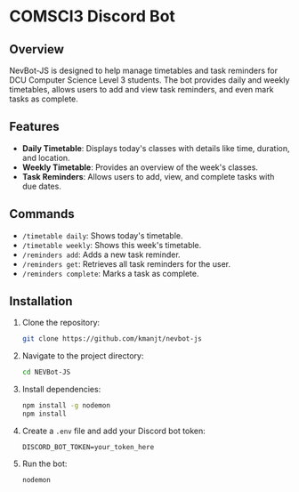 # COMSCI3 Discord Bot

## Overview

NevBot-JS is designed to help manage timetables and task reminders for DCU Computer Science Level 3 students. The bot provides daily and weekly timetables, allows users to add and view task reminders, and even mark tasks as complete.

## Features

- **Daily Timetable**: Displays today's classes with details like time, duration, and location.
- **Weekly Timetable**: Provides an overview of the week's classes.
- **Task Reminders**: Allows users to add, view, and complete tasks with due dates.

## Commands

- `/timetable daily`: Shows today's timetable.
- `/timetable weekly`: Shows this week's timetable.
- `/reminders add`: Adds a new task reminder.
- `/reminders get`: Retrieves all task reminders for the user.
- `/reminders complete`: Marks a task as complete.

## Installation

1. Clone the repository:

   ```bash
   git clone https://github.com/kmanjt/nevbot-js
   ```

2. Navigate to the project directory:

   ```bash
   cd NEVBot-JS
   ```

3. Install dependencies:

   ```bash
   npm install -g nodemon
   npm install
   ```

4. Create a `.env` file and add your Discord bot token:

   ```env
   DISCORD_BOT_TOKEN=your_token_here
   ```

5. Run the bot:

   ```bash
   nodemon
   ```
